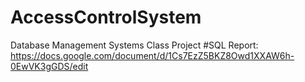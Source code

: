 # AccessControlSystem
Database Management Systems Class Project #SQL
Report: https://docs.google.com/document/d/1Cs7EzZ5BKZ8Owd1XXAW6h-0EwVK3gGDS/edit

